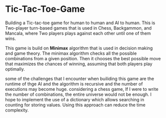 # Tic-Tac-Toe-Game

Building a Tic-tac-toe game for human to human and AI to human. This is Two-player turn-based games that is used in Chess, Backgammon, and Mancala, where Two players plays against each other until one of them wins. 

This game is build on **Minimax** algorithm that is used in decision making and game theory. The minimax algorithm checks all the possible combinations from a given position. Then it chooses the best possible move that maximizes the chances of winning, assuming that both players play optimally.

some of the challenges that I encounter when builiding this game are the runtime of thge AI and the algorithm is recursive and the number of executions may become huge. considering a chess game, If I were to write the number of combinations, the entire universe would not be enough. I hope to implement the use of a dictionary which allows searching in counting for storing values. Using this approach can reduce the time complexity.
